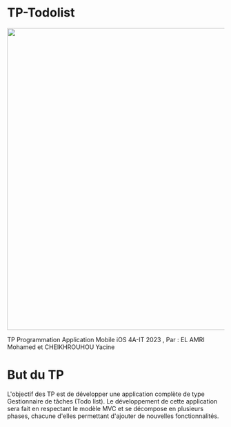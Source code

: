 # TP-Todolist

<p align="center">
  <img src="https://user-images.githubusercontent.com/93181410/166483696-8a4daae2-d6e3-4a61-b425-f5118cc6e085.png" width="700"/>
</p>


TP Programmation Application Mobile iOS 4A-IT 2023 , Par : EL AMRI Mohamed et CHEIKHROUHOU Yacine
# But du TP
L'objectif des TP est de développer une application complète de type Gestionnaire de tâches (Todo list). Le développement de cette application sera fait en respectant le modèle MVC et se décompose en plusieurs phases, chacune d'elles permettant d'ajouter de nouvelles fonctionnalités. 
